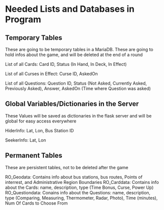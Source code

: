 # Needed Lists and Databases in Program


## Temporary Tables 

These are going to be temporary tables in a MariaDB. These are going to hold infos about the game, and will be deleted at the end of a round

List of all Cards:
Card ID, Status (In Hand, In Deck, In Effect)

List of all Curses in Effect:
Curse ID, AskedOn

List of all Questions:
Question ID, Status (Not Asked, Currently Asked, Previously Asked), Answer, AskedOn (Time where Question was asked)




## Global Variables/Dictionaries in the Server

These Values will be saved as dictionaries in the flask server and will be global for easy access everywhere

HiderInfo: 
Lat, Lon, Bus Station ID

SeekerInfo: 
Lat, Lon


## Permanent Tables

These are persistent tables, not to be deleted after the game

RO_Geodata: Contains info about bus stations, bus routes, Points of interrest, and Administrative Region Boundaries
RO_Carddata: Contains info about the Cards: name, description, type (Time Bonus, Curse, Power Up)
RO_Questiondata: Conains info about the Questions: name, description, type (Comparing, Measuring, Thermometer, Radar, Photo), Time (minutes), Num Of Cards to Choose From